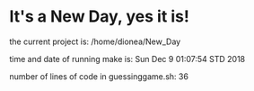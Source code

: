 # It's a New Day, yes it is!

the current project is: 
/home/dionea/New_Day

time and date of running make is: 
Sun Dec  9 01:07:54 STD 2018

number of lines of code in guessinggame.sh: 
36
